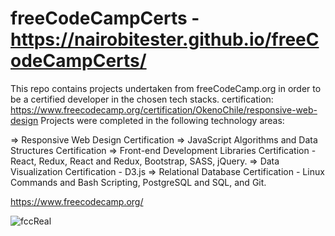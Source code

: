 # freeCodeCampCerts -  https://nairobitester.github.io/freeCodeCampCerts/
This repo contains projects undertaken from freeCodeCamp.org in order to be a certified developer in the chosen tech stacks. 
certification: https://www.freecodecamp.org/certification/OkenoChile/responsive-web-design
Projects were completed in the following technology areas:

=> Responsive Web Design Certification
=> JavaScript Algorithms and Data Structures Certification
=> Front-end Development Libraries Certification - React, Redux, React and Redux, Bootstrap, SASS, jQuery.
=> Data Visualization Certification - D3.js
=> Relational Database Certification - Linux Commands and Bash Scripting, PostgreSQL and SQL, and Git.

https://www.freecodecamp.org/

![fccReal](https://github.com/NairobiTester/freeCodeCampCerts/assets/53013549/01e33f30-f458-4f1f-b8bb-01707f583a7b)
